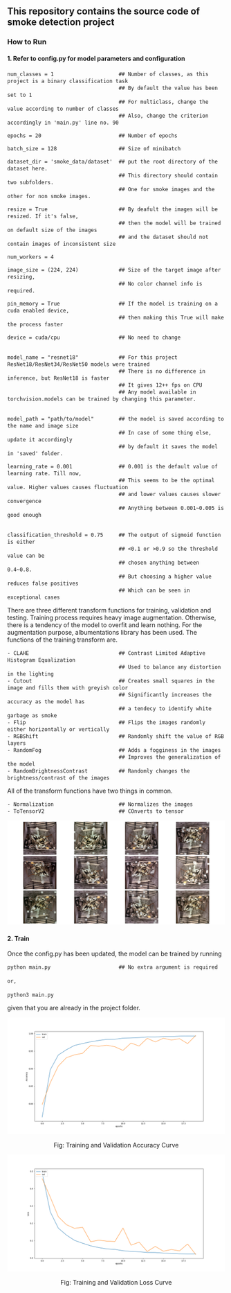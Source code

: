 ## This repository contains the source code of smoke detection project

### How to Run

#### 1. Refer to **config.py** for model parameters and configuration

```
num_classes = 1                     ## Number of classes, as this project is a binary classification task
                                    ## By default the value has been set to 1
                                    ## For multiclass, change the value according to number of classes
                                    ## Also, change the criterion accordingly in 'main.py' line no. 90 
```
```
epochs = 20                         ## Number of epochs 
```
```
batch_size = 128                    ## Size of minibatch
```
```
dataset_dir = 'smoke_data/dataset'  ## put the root directory of the dataset here.
                                    ## This directory should contain two subfolders. 
                                    ## One for smoke images and the other for non smoke images.
```
```
resize = True                       ## By deafult the images will be resized. If it's false, 
                                    ## then the model will be trained on default size of the images
                                    ## and the dataset should not contain images of inconsistent size
```
```
num_workers = 4                     
```
```
image_size = (224, 224)             ## Size of the target image after resizing,
                                    ## No color channel info is required.
```
```
pin_memory = True                   ## If the model is training on a cuda enabled device, 
                                    ## then making this True will make the process faster
```
```
device = cuda/cpu                   ## No need to change
```
```

model_name = "resnet18"             ## For this project ResNet18/ResNet34/ResNet50 models were trained
                                    ## There is no difference in inference, but ResNet18 is faster
                                    ## It gives 12++ fps on CPU
                                    ## Any model available in torchvision.models can be trained by changing this parameter.
```
```

model_path = "path/to/model"        ## the model is saved according to the name and image size
                                    ## In case of some thing else, update it accordingly
                                    ## by default it saves the model in 'saved' folder.

```
```
learning_rate = 0.001               ## 0.001 is the default value of learning rate. Till now,
                                    ## This seems to be the optimal value. Higher values causes fluctuation
                                    ## and lower values causes slower convergence
                                    ## Anything between 0.001~0.005 is good enough
```
```

classification_threshold = 0.75     ## The output of sigmoid function is either
                                    ## <0.1 or >0.9 so the threshold value can be
                                    ## chosen anything between 0.4~0.8.
                                    ## But choosing a higher value reduces false positives 
                                    ## Which can be seen in exceptional cases
```

There are three different transform functions for training, validation and testing. Training process requires heavy image augmentation. Otherwise, there is a tendency of the model to overfit and learn nothing. For the augmentation purpose, albumentations library has been used.
The functions of the training transform are.

```
- CLAHE                             ## Contrast Limited Adaptive Histogram Equalization
                                    ## Used to balance any distortion in the lighting
- Cutout                            ## Creates small squares in the image and fills them with greyish color
                                    ## Significantly increases the accuracy as the model has 
                                    ## a tendecy to identify white garbage as smoke
- Flip                              ## Flips the images randomly either horizontally or vertically
- RGBShift                          ## Randomly shift the value of RGB layers
- RandomFog                         ## Adds a fogginess in the images
                                    ## Improves the generalization of the model
- RandomBrightnessContrast          ## Randomly changes the brightness/contrast of the images

```
All of the transform functions have two things in common. 

```
- Normalization                     ## Normalizes the images
- ToTensorV2                        ## COnverts to tensor
```
![Augmentations](images/augments.jpg "Augmentations")



#### 2. Train
Once the config.py has been updated, the model can be trained by running 
```
python main.py                      ## No extra argument is required

or,

python3 main.py 
```
given that you are already in the project folder.

![Training and Validation Accuracy](images/accuracy.png "Accuracy Curve")

<center> Fig: Training and Validation Accuracy Curve </center>

![Training and Validation Loss](images/loss.png "Loss Curve")

<center> Fig: Training and Validation Loss Curve </center>
